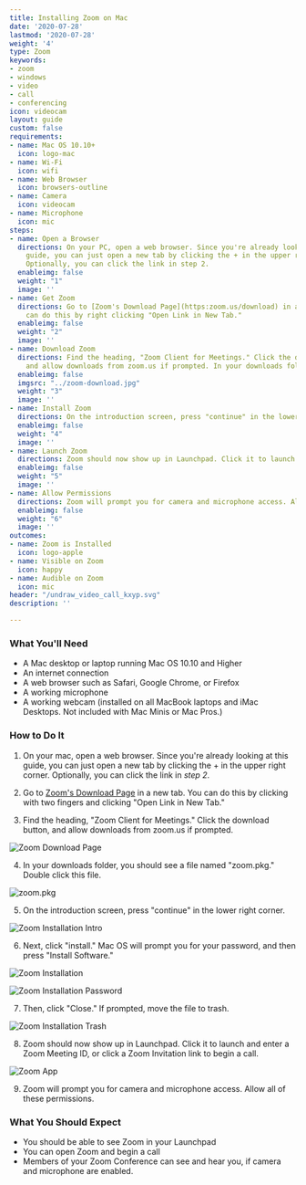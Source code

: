 ```yaml
---
title: Installing Zoom on Mac
date: '2020-07-28'
lastmod: '2020-07-28'
weight: '4'
type: Zoom
keywords:
- zoom
- windows
- video
- call
- conferencing
icon: videocam
layout: guide
custom: false
requirements:
- name: Mac OS 10.10+
  icon: logo-mac
- name: Wi-Fi
  icon: wifi
- name: Web Browser
  icon: browsers-outline
- name: Camera
  icon: videocam
- name: Microphone
  icon: mic
steps:
- name: Open a Browser
  directions: On your PC, open a web browser. Since you're already looking at this
    guide, you can just open a new tab by clicking the + in the upper right corner.
    Optionally, you can click the link in step 2.
  enableimg: false
  weight: "1"
  image: ''
- name: Get Zoom
  directions: Go to [Zoom's Download Page](https:zoom.us/download) in a new tab. You
    can do this by right clicking "Open Link in New Tab."
  enableimg: false
  weight: "2"
  image: ''
- name: Download Zoom
  directions: Find the heading, "Zoom Client for Meetings." Click the download button,
    and allow downloads from zoom.us if prompted. In your downloads folder, you should see a file named "zoom.pkg." Double click this file.
  enableimg: false
  imgsrc: "../zoom-download.jpg"
  weight: "3"
  image: ''
- name: Install Zoom
  directions: On the introduction screen, press "continue" in the lower right corner. Next, click "install." Mac OS will prompt you for your password, and then press "Install Software." Then, click "Close." If prompted, move the file to trash.
  enableimg: false
  weight: "4"
  image: ''
- name: Launch Zoom
  directions: Zoom should now show up in Launchpad. Click it to launch and enter a Zoom Meeting ID, or click a Zoom Invitation link to begin a call.
  enableimg: false
  weight: "5"
  image: ''
- name: Allow Permissions
  directions: Zoom will prompt you for camera and microphone access. Allow all of these permissions.
  enableimg: false
  weight: "6"
  image: ''
outcomes:
- name: Zoom is Installed
  icon: logo-apple
- name: Visible on Zoom
  icon: happy
- name: Audible on Zoom
  icon: mic
header: "/undraw_video_call_kxyp.svg"
description: ''

---
```


### What You'll Need

* A Mac desktop or laptop running Mac OS 10.10 and Higher
* An internet connection
* A web browser such as Safari, Google Chrome, or Firefox
* A working microphone
* A working webcam (installed on all MacBook laptops and iMac Desktops. Not included with Mac Minis or Mac Pros.)

### How to Do It

1. On your mac, open a web browser. Since you're already looking at this guide, you can just open a new tab by clicking the + in the upper right corner. Optionally, you can click the link in *step 2*.

2. Go to [Zoom's Download Page](https:zoom.us/download) in a new tab. You can do this by clicking with two fingers and clicking "Open Link in New Tab."

3. Find the heading, "Zoom Client for Meetings." Click the download button, and allow downloads from zoom.us if prompted.

![Zoom Download Page](zoom-download-page.png "image")

4. In your downloads folder, you should see a file named "zoom.pkg." Double click this file.

![zoom.pkg](zoompkg.png "image")

5. On the introduction screen, press "continue" in the lower right corner.

![Zoom Installation Intro](zoom-install-intro.png "image")

6. Next, click "install." Mac OS will prompt you for your password, and then press "Install Software."

![Zoom Installation](zoom-install.png "image")

![Zoom Installation Password](zoom-install-password.png "image")

7. Then, click "Close." If prompted, move the file to trash.

![Zoom Installation Trash](zoom-install-trash.png "image")

8. Zoom should now show up in Launchpad. Click it to launch and enter a Zoom Meeting ID, or click a Zoom Invitation link to begin a call.

![Zoom App](zoom-app.png "image")

9. Zoom will prompt you for camera and microphone access. Allow all of these permissions.

### What You Should Expect

* You should be able to see Zoom in your Launchpad
* You can open Zoom and begin a call
* Members of your Zoom Conference can see and hear you, if camera and microphone are enabled.